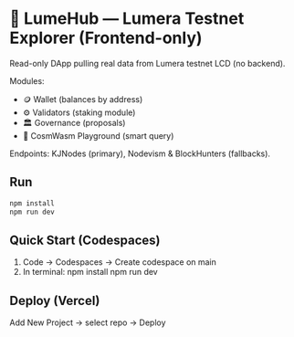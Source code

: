 # 🌌 LumeHub — Lumera Testnet Explorer (Frontend-only)

Read-only DApp pulling real data from Lumera testnet LCD (no backend).

Modules:
- 🪙 Wallet (balances by address)
- ⚙️ Validators (staking module)
- 🏛 Governance (proposals)
- 🧠 CosmWasm Playground (smart query)

Endpoints: KJNodes (primary), Nodevism & BlockHunters (fallbacks).

## Run
```bash
npm install
npm run dev
```


## Quick Start (Codespaces)
1) Code → Codespaces → Create codespace on main
2) In terminal:
   npm install
   npm run dev

## Deploy (Vercel)
Add New Project → select repo → Deploy

